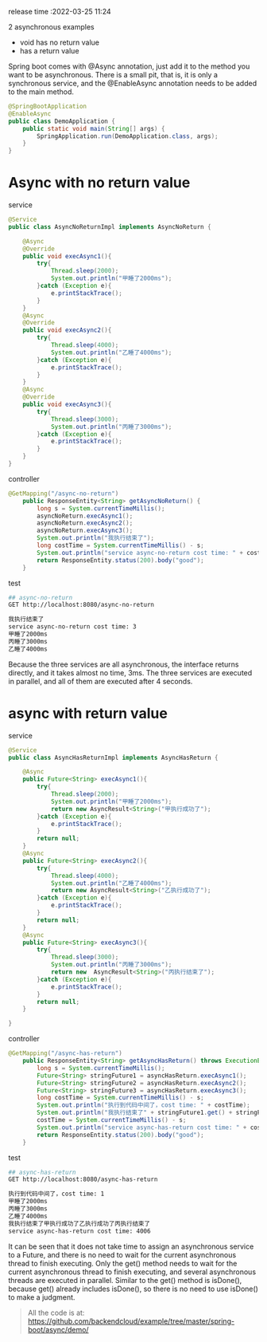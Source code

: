 release time :2022-03-25 11:24

2 asynchronous examples
* void has no return value
* has a return value


Spring boot comes with @Async annotation, just add it to the method you want to be asynchronous. There is a small pit, that is, it is only a synchronous service, and the @EnableAsync annotation needs to be added to the main method.

```java
@SpringBootApplication
@EnableAsync
public class DemoApplication {
    public static void main(String[] args) {
        SpringApplication.run(DemoApplication.class, args);
    }
}
```

# Async with no return value
service
```java
@Service
public class AsyncNoReturnImpl implements AsyncNoReturn {

    @Async
    @Override
    public void execAsync1(){
        try{
            Thread.sleep(2000);
            System.out.println("甲睡了2000ms");
        }catch (Exception e){
            e.printStackTrace();
        }
    }
    @Async
    @Override
    public void execAsync2(){
        try{
            Thread.sleep(4000);
            System.out.println("乙睡了4000ms");
        }catch (Exception e){
            e.printStackTrace();
        }
    }
    @Async
    @Override
    public void execAsync3(){
        try{
            Thread.sleep(3000);
            System.out.println("丙睡了3000ms");
        }catch (Exception e){
            e.printStackTrace();
        }
    }
}
```

controller
```java
@GetMapping("/async-no-return")
    public ResponseEntity<String> getAsyncNoReturn() {
        long s = System.currentTimeMillis();
        asyncNoReturn.execAsync1();
        asyncNoReturn.execAsync2();
        asyncNoReturn.execAsync3();
        System.out.println("我执行结束了");
        long costTime = System.currentTimeMillis() - s;
        System.out.println("service async-no-return cost time: " + costTime);
        return ResponseEntity.status(200).body("good");
    }
```

test
```bash
## async-no-return
GET http://localhost:8080/async-no-return

我执行结束了
service async-no-return cost time: 3
甲睡了2000ms
丙睡了3000ms
乙睡了4000ms
```

Because the three services are all asynchronous, the interface returns directly, and it takes almost no time, 3ms. The three services are executed in parallel, and all of them are executed after 4 seconds.

# async with return value
service
```java
@Service
public class AsyncHasReturnImpl implements AsyncHasReturn {

    @Async
    public Future<String> execAsync1(){
        try{
            Thread.sleep(2000);
            System.out.println("甲睡了2000ms");
            return new AsyncResult<String>("甲执行成功了");
        }catch (Exception e){
            e.printStackTrace();
        }
        return null;
    }
    @Async
    public Future<String> execAsync2(){
        try{
            Thread.sleep(4000);
            System.out.println("乙睡了4000ms");
            return new AsyncResult<String>("乙执行成功了");
        }catch (Exception e){
            e.printStackTrace();
        }
        return null;
    }
    @Async
    public Future<String> execAsync3(){
        try{
            Thread.sleep(3000);
            System.out.println("丙睡了3000ms");
            return new  AsyncResult<String>("丙执行结束了");
        }catch (Exception e){
            e.printStackTrace();
        }
        return null;
    }

}
```

controller
```java
@GetMapping("/async-has-return")
    public ResponseEntity<String> getAsyncHasReturn() throws ExecutionException, InterruptedException {
        long s = System.currentTimeMillis();
        Future<String> stringFuture1 = asyncHasReturn.execAsync1();
        Future<String> stringFuture2 = asyncHasReturn.execAsync2();
        Future<String> stringFuture3 = asyncHasReturn.execAsync3();
        long costTime = System.currentTimeMillis() - s;
        System.out.println("执行到代码中间了，cost time: " + costTime);
        System.out.println("我执行结束了" + stringFuture1.get() + stringFuture2.get() + stringFuture3.get());
        costTime = System.currentTimeMillis() - s;
        System.out.println("service async-has-return cost time: " + costTime);
        return ResponseEntity.status(200).body("good");
    }
```

test
```bash
## async-has-return
GET http://localhost:8080/async-has-return

执行到代码中间了，cost time: 1
甲睡了2000ms
丙睡了3000ms
乙睡了4000ms
我执行结束了甲执行成功了乙执行成功了丙执行结束了
service async-has-return cost time: 4006
```

It can be seen that it does not take time to assign an asynchronous service to a Future, and there is no need to wait for the current asynchronous thread to finish executing. Only the get() method needs to wait for the current asynchronous thread to finish executing, and several asynchronous threads are executed in parallel. Similar to the get() method is isDone(), because get() already includes isDone(), so there is no need to use isDone() to make a judgment.

> All the code is at: https://github.com/backendcloud/example/tree/master/spring-boot/async/demo/

